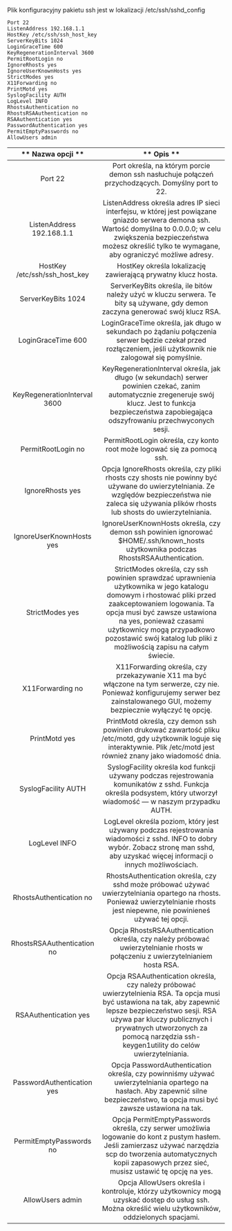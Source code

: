 
Plik konfiguracyjny pakietu ssh jest w lokalizacji /etc/ssh/sshd_config

```
Port 22  
ListenAddress 192.168.1.1 
HostKey /etc/ssh/ssh_host_key 
ServerKeyBits 1024 
LoginGraceTime 600 
KeyRegenerationInterval 3600 
PermitRootLogin no 
IgnoreRhosts yes 
IgnoreUserKnownHosts yes 
StrictModes yes  
X11Forwarding no  
PrintMotd yes  
SyslogFacility AUTH  
LogLevel INFO 
RhostsAuthentication no 
RhostsRSAAuthentication no 
RSAAuthentication yes 
PasswordAuthentication yes 
PermitEmptyPasswords no 
AllowUsers admin
```

|        ** 						  							  								 Nazwa opcji  							 						 					**        |                                                                                                                                                       ** 						  							  								 Opis  							 						 					**                                                                                                                                                       |
|:---------------------------------------:|:------------------------------------------------------------------------------------------------------------------------------------------------------------------------------------------------------------------------------------------------------------------------------------------------------------------------------:|
|             						  							  								 Port 22  							 						 					            |                                                                                                            						  							  								 Port określa, na którym porcie demon ssh nasłuchuje połączeń przychodzących. Domyślny port to 22.  							 						 					                                                                                                          |
|    						  							  								 ListenAddress 192.168.1.1  							 						 					   |                                          						  							  								 ListenAddress określa adres IP sieci interfejsu, w której jest powiązane gniazdo serwera demona ssh. Wartość domyślna to 0.0.0.0; w celu zwiększenia bezpieczeństwa możesz określić tylko te wymagane, aby ograniczyć możliwe adresy.  							 						 					                                        |
|  						  							  								 HostKey /etc/ssh/ssh_host_key  							 						 					 |                                                                                                                              						  							  								 HostKey określa lokalizację zawierającą prywatny klucz hosta.  							 						 					                                                                                                                            |
|        						  							  								 ServerKeyBits 1024  							 						 					      |                                                                                             						  							  								 ServerKeyBits określa, ile bitów należy użyć w kluczu serwera. Te bity są używane, gdy demon zaczyna generować swój klucz RSA.  							 						 					                                                                                            |
|  						  							  								 LoginGraceTime 600  							 						 					            |  						  							  								 LoginGraceTime określa, jak długo w sekundach po żądaniu połączenia serwer będzie czekał przed rozłączeniem, jeśli użytkownik nie zalogował się pomyślnie.  							 						 					                                                                                                                                                           |
|   						  							  								 KeyRegenerationInterval 3600  							 						 					 |                                                      						  							  								 KeyRegenerationInterval określa, jak długo (w sekundach) serwer powinien czekać, zanim automatycznie zregeneruje swój klucz. Jest to funkcja bezpieczeństwa zapobiegająca odszyfrowaniu przechwyconych sesji.  							 						 					                                                    |
|        						  							  								 PermitRootLogin no  							 						 					      |                                                                                                                         						  							  								 PermitRootLogin określa, czy konto root może logować się za pomocą ssh.  							 						 					                                                                                                                       |
|         						  							  								 IgnoreRhosts yes  							 						 					       |                                                          						  							  								 Opcja IgnoreRhosts określa, czy pliki rhosts czy shosts nie powinny być używane do uwierzytelniania. Ze względów bezpieczeństwa nie zaleca się używania plików rhosts lub shosts do uwierzytelniania.  							 						 					                                                        |
|     						  							  								 IgnoreUserKnownHosts yes  							 						 					   |                                                                                           						  							  								 IgnoreUserKnownHosts określa, czy demon ssh powinien ignorować $HOME/.ssh/known_hosts użytkownika podczas RhostsRSAAuthentication.  							 						 					                                                                                          |
|         						  							  								 StrictModes yes  							 						 					        |  						  							  								 StrictModes określa, czy ssh powinien sprawdzać uprawnienia użytkownika w jego katalogu domowym i rhostować pliki przed zaakceptowaniem logowania. Ta opcja musi być zawsze ustawiona na yes, ponieważ czasami użytkownicy mogą przypadkowo pozostawić swój katalog lub pliki z możliwością zapisu na całym świecie.  							 						 					 |
|         						  							  								 X11Forwarding no  							 						 					       |                                                                   						  							  								 X11Forwarding określa, czy przekazywanie X11 ma być włączone na tym serwerze, czy nie. Ponieważ konfigurujemy serwer bez zainstalowanego GUI, możemy bezpiecznie wyłączyć tę opcję.  							 						 					                                                                 |
|          						  							  								 PrintMotd yes  							 						 					         |                                                                      						  							  								 PrintMotd określa, czy demon ssh powinien drukować zawartość pliku /etc/motd, gdy użytkownik loguje się interaktywnie. Plik /etc/motd jest również znany jako wiadomość dnia.  							 						 					                                                                    |
|       						  							  								 SyslogFacility AUTH  							 						 					      |                                                                           						  							  								 SyslogFacility określa kod funkcji używany podczas rejestrowania komunikatów z sshd. Funkcja określa podsystem, który utworzył wiadomość — w naszym przypadku AUTH.  							 						 					                                                                         |
|          						  							  								 LogLevel INFO  							 						 					         |                                                                 						  							  								 LogLevel określa poziom, który jest używany podczas rejestrowania wiadomości z sshd. INFO to dobry wybór. Zobacz stronę man sshd, aby uzyskać więcej informacji o innych możliwościach.  							 						 					                                                               |
|     						  							  								 RhostsAuthentication no  							 						 					    |                                                                    						  							  								 RhostsAuthentication określa, czy sshd może próbować używać uwierzytelniania opartego na rhosts. Ponieważ uwierzytelnianie rhosts jest niepewne, nie powinieneś używać tej opcji.  							 						 					                                                                  |
|    						  							  								 RhostsRSAAuthentication no  							 						 					  |                                                                                             						  							  								 Opcja RhostsRSAAuthentication określa, czy należy próbować uwierzytelnianie rhosts w połączeniu z uwierzytelnianiem hosta RSA.  							 						 					                                                                                            |
|      						  							  								 RSAAuthentication yes  							 						 					     |                  						  							  								 Opcja RSAAuthentication określa, czy należy próbować uwierzytelnienia RSA. Ta opcja musi być ustawiona na tak, aby zapewnić lepsze bezpieczeństwo sesji. RSA używa par kluczy publicznych i prywatnych utworzonych za pomocą narzędzia ssh-keygen1utility do celów uwierzytelniania.  							 						 					                 |
|    						  							  								 PasswordAuthentication yes  							 						 					  |                                                                     						  							  								 Opcja PasswordAuthentication określa, czy powinniśmy używać uwierzytelniania opartego na hasłach. Aby zapewnić silne bezpieczeństwo, ta opcja musi być zawsze ustawiona na tak.  							 						 					                                                                   |
|     						  							  								 PermitEmptyPasswords no  							 						 					    |                                               						  							  								 Opcja PermitEmptyPasswords określa, czy serwer umożliwia logowanie do kont z pustym hasłem. Jeśli zamierzasz używać narzędzia scp do tworzenia automatycznych kopii zapasowych przez sieć, musisz ustawić tę opcję na yes.  							 						 					                                              |
|         						  							  								 AllowUsers admin  							 						 					       |                                                                                  						  							  								 Opcja AllowUsers określa i kontroluje, którzy użytkownicy mogą uzyskać dostęp do usług ssh. Można określić wielu użytkowników, oddzielonych spacjami.  							 						 					                                                                                |
